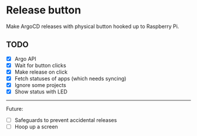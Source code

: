 # Release button

Make ArgoCD releases with physical button hooked up to Raspberry Pi.

## TODO
- [X] Argo API
- [X] Wait for button clicks
- [X] Make release on click
- [X] Fetch statuses of apps (which needs syncing)
- [X] Ignore some projects
- [X] Show status with LED
---
Future:
- [ ] Safeguards to prevent accidental releases
- [ ] Hoop up a screen